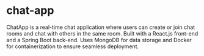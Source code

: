 # chat-app
ChatApp is a real-time chat application where users can create or join chat rooms and chat with others in the same room. Built with a React.js front-end and a Spring Boot back-end. Uses MongoDB for data storage and Docker for containerization to ensure seamless deployment.
